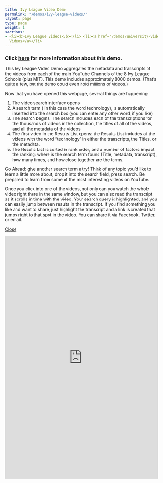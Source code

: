 ```yaml
---
title: Ivy League Video Demo
permalink: "/demos/ivy-league-videos/"
layout: page
type: page
weight: 1
sections:
- <li><b>Ivy League Videos</b></li> <li><a href="/demos/university-videos/">University
  Videos</a></li>
---
```


<h3 class="clickhere">Click <a href="javascript:void(0)" onclick="document.getElementById('light').style.display='block';document.getElementById('fade').style.display='block'">here</a> for more information about this demo.</h3>
<div id="light" class="white_content">
  <p>This Ivy League Video Demo aggregates the metadata and transcripts of the videos from each of the main YouTube Channels of the 8 Ivy League Schools (plus MIT). This demo includes approximately 8000 demos. (That’s quite a few, but the demo could even hold millions of videos.)</p>
  <p>Now that you have opened this webpage, several things are happening:</p>
  <ol>
  <li>The video search interface opens</li>
  <li>A search term ( in this case the word technology), is automatically inserted into the search box (you can enter any other word, if you like)</li>
  <li>The search begins. The search includes each of the transcriptions for the thousands of videos in the collection, the titles of all of the videos, and all the metadata of the videos</li>
  <li>The first video in the Results List opens: the Results List includes all the videos with the word “technology” in either the transcripts, the Titles, or the metadata.</li>
  <li>The Results List is sorted in rank order, and a number of factors impact the ranking: where is the search term found (Title, metadata, transcript), how many times, and how close together are the terms.</li>
  </ol>
  <p>Go Ahead: give another search term a try! Think of any topic you’d like to learn a little more about, drop it into the search field, press search. Be prepared to learn from some of the most interesting videos on YouTube.</p>
  <p>Once you click into one of the videos, not only can you watch the whole video right there in the same window, but you can also read the transcript as it scrolls in time with the video. Your search query is highlighted, and you can easily jump between results in the transcript. If you find something you like and want to share, just highlight the transcript and a link is created that jumps right to that spot in the video. You can share it via Facebook, Twitter, or email.</p>
</div>
<div id="fade" class="black_overlay"><a class="closelink" href="javascript:void(0)" onclick="document.getElementById('light').style.display='none';document.getElementById('fade').style.display='none'">Close</a></div>
<p><iframe style="overflow: hidden;" src="https://ivyleague.microsearch.net?q=technology&amp;p=0" width="100%" height="800px" frameborder="0"></iframe></p>
